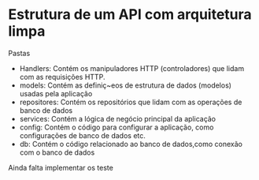 # Estrutura de um API com arquitetura limpa 

Pastas
- Handlers: Contém os manipuladores HTTP (controladores) que lidam com as requisições HTTP. 
- models: Contém as definiç~eos de estrutura de dados (modelos) usadas pela aplicação
- repositores: Contém os repositórios que lidam com as operações de banco de dados
- services: Contém a lógica de negócio principal da aplicação
- config: Contém o código para configurar a aplicação, como configurações de banco de dados etc. 
- db: Contém o código relacionado ao banco de dados,como conexão com o banco de dados


Ainda falta implementar os teste 